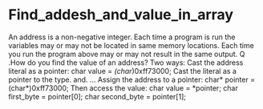 # Find_addesh_and_value_in_array
 An address is a non-negative integer. Each time a program is run the variables may or may not be located in same memory locations. Each time you run the program above may or may not result in the same output.     Q .How do you find the value of an address? Two ways: Cast the address literal as a pointer: char value = *(char*)0xff73000; Cast the literal as a pointer to the type. and. ... Assign the address to a pointer: char* pointer = (char*)0xff73000; Then access the value: char value = *pointer; char first_byte = pointer[0]; char second_byte = pointer[1];
